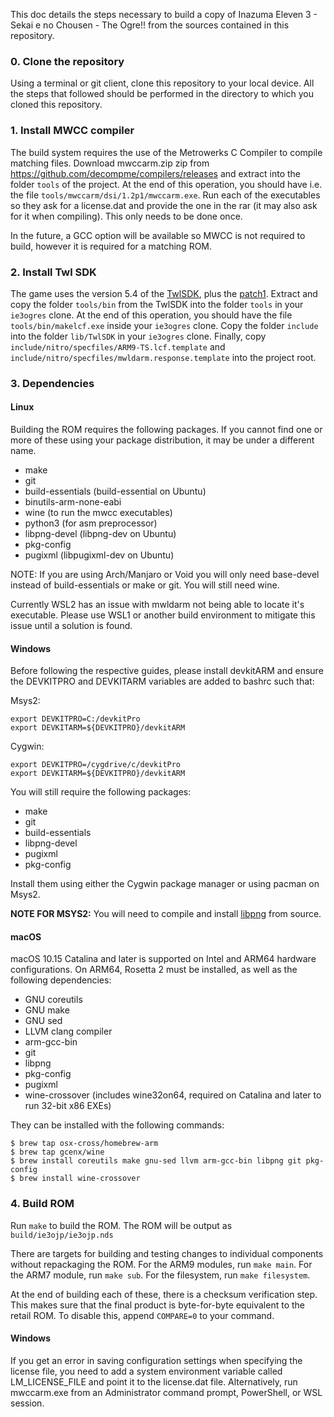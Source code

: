 This doc details the steps necessary to build a copy of Inazuma Eleven 3 - Sekai e no Chousen - The Ogre!! from the sources contained in this repository.

### 0. Clone the repository

Using a terminal or git client, clone this repository to your local device. All the steps that followed should be performed in the directory to which you cloned this repository.

### 1. Install MWCC compiler

The build system requires the use of the Metrowerks C Compiler to compile matching files. Download mwccarm.zip zip from https://github.com/decompme/compilers/releases and extract into the folder `tools` of the project. At the end of this operation, you should have i.e. the file `tools/mwccarm/dsi/1.2p1/mwccarm.exe`. Run each of the executables so they ask for a license.dat and provide the one in the rar (it may also ask for it when compiling). This only needs to be done once.

In the future, a GCC option will be available so MWCC is not required to build, however it is required for a matching ROM.

### 2. Install Twl SDK

The game uses the version 5.4 of the [TwlSDK](https://archive.org/download/nintendosdk_202505/Nintendo%20DS%20and%20DSI%20%28NITRO%2CTWL%29.rar/Nintendo%20DS%20and%20DSI%2FSDK%2FTwlSDK%2FTwlSDK-5_4-20091225a.zip), plus the [patch1](https://archive.org/download/nintendosdk_202505/Nintendo%20DS%20and%20DSI%20%28NITRO%2CTWL%29.rar/Nintendo%20DS%20and%20DSI%2FSDK%2FTwlSDK%2FTwlSDK-5_4-20100204_patch1.zip).
Extract and copy the folder `tools/bin` from the TwlSDK into the folder `tools` in your `ie3ogres` clone. At the end of this operation, you should have the file `tools/bin/makelcf.exe` inside your `ie3ogres` clone. Copy the folder `include` into the folder `lib/TwlSDK` in your `ie3ogres` clone. Finally, copy `include/nitro/specfiles/ARM9-TS.lcf.template` and `include/nitro/specfiles/mwldarm.response.template` into the project root.

### 3. Dependencies

#### Linux

Building the ROM requires the following packages. If you cannot find one or more of these using your package distribution, it may be under a different name.

* make
* git
* build-essentials (build-essential on Ubuntu)
* binutils-arm-none-eabi
* wine (to run the mwcc executables)
* python3 (for asm preprocessor)
* libpng-devel (libpng-dev on Ubuntu)
* pkg-config
* pugixml (libpugixml-dev on Ubuntu)

NOTE: If you are using Arch/Manjaro or Void you will only need base-devel instead of build-essentials or make or git. You will still need wine.

Currently WSL2 has an issue with mwldarm not being able to locate it's executable. Please use WSL1 or another build environment to mitigate this issue until a solution is found.

#### Windows

Before following the respective guides, please install devkitARM and ensure the DEVKITPRO and DEVKITARM variables are added to bashrc such that:

Msys2:
```console
export DEVKITPRO=C:/devkitPro
export DEVKITARM=${DEVKITPRO}/devkitARM
```

Cygwin:
```console
export DEVKITPRO=/cygdrive/c/devkitPro
export DEVKITARM=${DEVKITPRO}/devkitARM
```

You will still require the following packages:

* make
* git
* build-essentials
* libpng-devel
* pugixml
* pkg-config

Install them using either the Cygwin package manager or using pacman on Msys2.

**NOTE FOR MSYS2:** You will need to compile and install [libpng](https://www.libpng.org/pub/png/libpng.html) from source.

#### macOS

macOS 10.15 Catalina and later is supported on Intel and ARM64 hardware configurations. On ARM64, Rosetta 2 must be installed, as well as the following dependencies:

* GNU coreutils
* GNU make
* GNU sed
* LLVM clang compiler
* arm-gcc-bin
* git
* libpng
* pkg-config
* pugixml
* wine-crossover (includes wine32on64, required on Catalina and later to run 32-bit x86 EXEs)

They can be installed with the following commands:

```console
$ brew tap osx-cross/homebrew-arm
$ brew tap gcenx/wine
$ brew install coreutils make gnu-sed llvm arm-gcc-bin libpng git pkg-config
$ brew install wine-crossover
```

### 4. Build ROM

Run `make` to build the ROM. The ROM will be output as `build/ie3ojp/ie3ojp.nds`

There are targets for building and testing changes to individual components without repackaging the ROM. For the ARM9 modules, run `make main`. For the ARM7 module, run `make sub`. For the filesystem, run `make filesystem`.

At the end of building each of these, there is a checksum verification step. This makes sure that the final product is byte-for-byte equivalent to the retail ROM. To disable this, append `COMPARE=0` to your command.

#### Windows

If you get an error in saving configuration settings when specifying the license file, you need to add a system environment variable called LM_LICENSE_FILE and point it to the license.dat file. Alternatively, run mwccarm.exe from an Administrator command prompt, PowerShell, or WSL session.
